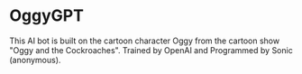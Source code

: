 # OggyGPT
This AI bot is built on the cartoon character Oggy from the cartoon show "Oggy and the Cockroaches". Trained by OpenAI and Programmed by Sonic (anonymous).
